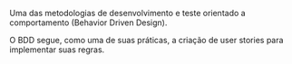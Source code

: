 Uma das metodologias de desenvolvimento e teste orientado a comportamento (Behavior Driven Design).

O BDD segue, como uma de suas práticas, a criação de user stories para implementar suas regras.
